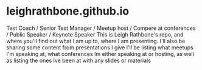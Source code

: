 # leighrathbone.github.io
Test Coach / Senior Test Manager / Meetup host / Compere at conferences / Public Speaker / Keynote Speaker 
This is Leigh Rathbone's repo, and where you'll find out what I am up to, where I am presenting. I'll also be sharing some content from presentations I give
I'll be listing what meetups I'm speaking at, what conferences Im either speaking at or hosting, as well as listing the ones Ive been at with any slides or materials
